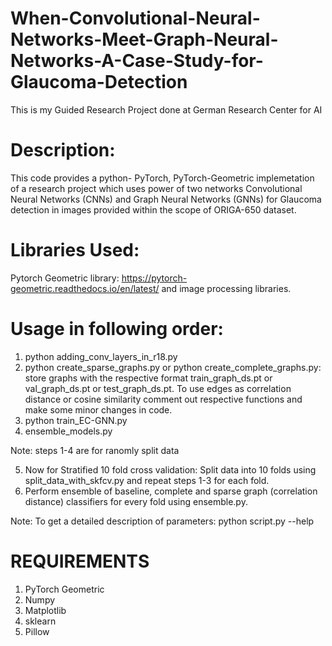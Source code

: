 # When-Convolutional-Neural-Networks-Meet-Graph-Neural-Networks-A-Case-Study-for-Glaucoma-Detection
This is my Guided Research Project done at German Research Center for AI
# Description:
This code provides a python- PyTorch, PyTorch-Geometric implemetation of a research project which uses power of two networks Convolutional Neural Networks (CNNs) and Graph Neural Networks (GNNs) for Glaucoma detection in images provided within the scope of ORIGA-650 dataset. 

# Libraries Used:
Pytorch Geometric library: https://pytorch-geometric.readthedocs.io/en/latest/ and image processing libraries.

# Usage in following order:
1) python adding_conv_layers_in_r18.py
2) python create_sparse_graphs.py or python create_complete_graphs.py: store graphs with the respective format train_graph_ds.pt or val_graph_ds.pt or test_graph_ds.pt. To use edges as correlation distance or cosine similarity comment out respective functions and make some minor changes in code. 
3) python train_EC-GNN.py 
4) ensemble_models.py

Note: steps 1-4 are for ranomly split data

5) Now for Stratified 10 fold cross validation: Split data into 10 folds using split_data_with_skfcv.py and repeat steps 1-3 for each fold.
6) Perform ensemble of baseline, complete and sparse graph (correlation distance) classifiers for every fold using ensemble.py.


Note: To get a detailed description of parameters: python script.py --help

# REQUIREMENTS
1) PyTorch Geometric
2) Numpy
3) Matplotlib
4) sklearn
5) Pillow


